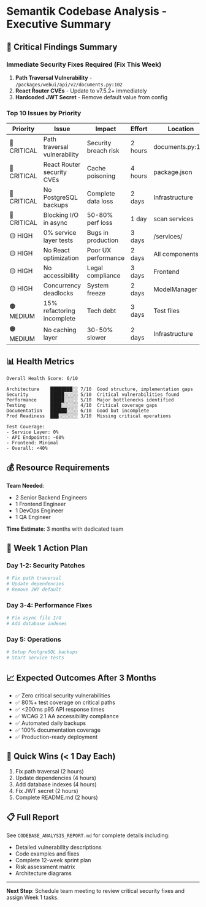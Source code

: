 # Semantik Codebase Analysis - Executive Summary

## 🚨 Critical Findings Summary

### Immediate Security Fixes Required (Fix This Week)
1. **Path Traversal Vulnerability** - `/packages/webui/api/v2/documents.py:102`
2. **React Router CVEs** - Update to v7.5.2+ immediately  
3. **Hardcoded JWT Secret** - Remove default value from config

### Top 10 Issues by Priority

| Priority | Issue | Impact | Effort | Location |
|----------|-------|--------|--------|----------|
| 🔴 CRITICAL | Path traversal vulnerability | Security breach risk | 2 hours | documents.py:102 |
| 🔴 CRITICAL | React Router security CVEs | Cache poisoning | 4 hours | package.json |
| 🔴 CRITICAL | No PostgreSQL backups | Complete data loss | 2 days | Infrastructure |
| 🔴 CRITICAL | Blocking I/O in async | 50-80% perf loss | 1 day | scan services |
| 🟡 HIGH | 0% service layer tests | Bugs in production | 3 days | /services/ |
| 🟡 HIGH | No React optimization | Poor UX performance | 2 days | All components |
| 🟡 HIGH | No accessibility | Legal compliance | 3 days | Frontend |
| 🟡 HIGH | Concurrency deadlocks | System freeze | 2 days | ModelManager |
| 🟠 MEDIUM | 15% refactoring incomplete | Tech debt | 3 days | Test files |
| 🟠 MEDIUM | No caching layer | 30-50% slower | 2 days | Infrastructure |

## 📊 Health Metrics

```
Overall Health Score: 6/10

Architecture    ████████░░ 7/10  Good structure, implementation gaps
Security        █████░░░░░ 5/10  Critical vulnerabilities found
Performance     █████░░░░░ 5/10  Major bottlenecks identified  
Testing         ████░░░░░░ 4/10  Critical coverage gaps
Documentation   ██████░░░░ 6/10  Good but incomplete
Prod Readiness  ███░░░░░░░ 3/10  Missing critical operations

Test Coverage:
- Service Layer: 0%
- API Endpoints: ~60%
- Frontend: Minimal
- Overall: <40%
```

## 💰 Resource Requirements

**Team Needed**: 
- 2 Senior Backend Engineers
- 1 Frontend Engineer  
- 1 DevOps Engineer
- 1 QA Engineer

**Time Estimate**: 3 months with dedicated team

## 🎯 Week 1 Action Plan

### Day 1-2: Security Patches
```bash
# Fix path traversal
# Update dependencies  
# Remove JWT default
```

### Day 3-4: Performance Fixes
```bash
# Fix async file I/O
# Add database indexes
```

### Day 5: Operations
```bash
# Setup PostgreSQL backups
# Start service tests
```

## 📈 Expected Outcomes After 3 Months

- ✅ Zero critical security vulnerabilities
- ✅ 80%+ test coverage on critical paths  
- ✅ <200ms p95 API response times
- ✅ WCAG 2.1 AA accessibility compliance
- ✅ Automated daily backups
- ✅ 100% documentation coverage
- ✅ Production-ready deployment

## 🔧 Quick Wins (< 1 Day Each)

1. Fix path traversal (2 hours)
2. Update dependencies (4 hours)
3. Add database indexes (4 hours)
4. Fix JWT secret (2 hours)
5. Complete README.md (2 hours)

## 📋 Full Report

See `CODEBASE_ANALYSIS_REPORT.md` for complete details including:
- Detailed vulnerability descriptions
- Code examples and fixes
- Complete 12-week sprint plan
- Risk assessment matrix
- Architecture diagrams

---

**Next Step**: Schedule team meeting to review critical security fixes and assign Week 1 tasks.